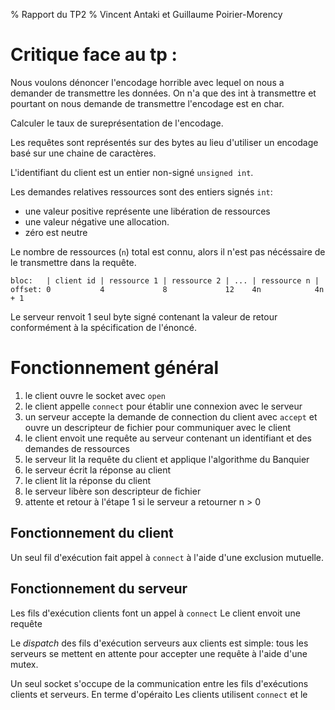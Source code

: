 % Rapport du TP2
% Vincent Antaki et Guillaume Poirier-Morency

# Critique face au tp :

Nous voulons dénoncer l'encodage horrible avec lequel on nous a demander de transmettre les données. On n'a que des int à transmettre et pourtant on nous demande de transmettre l'encodage est en char.

Calculer le taux de sureprésentation de l'encodage.

Les requêtes sont représentés sur des bytes au lieu d'utiliser un encodage basé
sur une chaine de caractères.

L'identifiant du client est un entier non-signé `unsigned int`.

Les demandes relatives ressources sont des entiers signés `int`:

 - une valeur positive représente une libération de ressources
 - une valeur négative une allocation.
 - zéro est neutre

Le nombre de ressources (`n`) total est connu, alors il n'est pas nécéssaire de
le transmettre dans la requête.

```
bloc:   | client id | ressource 1 | ressource 2 | ... | ressource n |
offset: 0           4             8             12    4n            4n + 1
```

Le serveur renvoit 1 seul byte signé contenant la valeur de retour conformément
à la spécification de l'énoncé.

# Fonctionnement général

 1. le client ouvre le socket avec `open`
 2. le client appelle `connect` pour établir une connexion avec le serveur
 3. un serveur accepte la demande de connection du client avec `accept` et ouvre
    un descripteur de fichier pour communiquer avec le client
 4. le client envoit une requête au serveur contenant un identifiant et des
    demandes de ressources
 5. le serveur lit la requête du client et applique l'algorithme du Banquier
 6. le serveur écrit la réponse au client
 7. le client lit la réponse du client
 8. le serveur libère son descripteur de fichier
 9. attente et retour à l'étape 1 si le serveur a retourner n > 0

## Fonctionnement du client

Un seul fil d'exécution fait appel à `connect` à l'aide d'une exclusion
mutuelle.

## Fonctionnement du serveur

Les fils d'exécution clients font un appel à `connect`
Le client envoit une requête

Le _dispatch_ des fils d'exécution serveurs aux clients est simple: tous les
serveurs se mettent en attente pour accepter une requête à l'aide d'une mutex.

Un seul socket s'occupe de la communication entre les fils d'exécutions clients et serveurs.
En terme d'opéraito
Les clients utilisent `connect` et le

